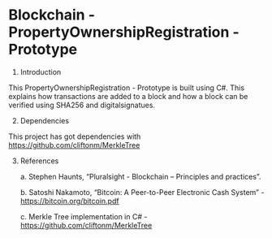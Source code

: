 # Blockchain - PropertyOwnershipRegistration - Prototype

1. Introduction

This PropertyOwnershipRegistration - Prototype is built using C#. This explains how transactions are added to a block and how a block can be verified using SHA256 and digitalsignatues. 

2. Dependencies

This project has got dependencies with https://github.com/cliftonm/MerkleTree


3. References

	a.	Stephen Haunts, “Pluralsight - Blockchain – Principles and practices”.
	
	b.	Satoshi Nakamoto,  “Bitcoin: A Peer-to-Peer Electronic Cash System” -  https://bitcoin.org/bitcoin.pdf
	
	c.	Merkle Tree implementation in C# - https://github.com/cliftonm/MerkleTree 

